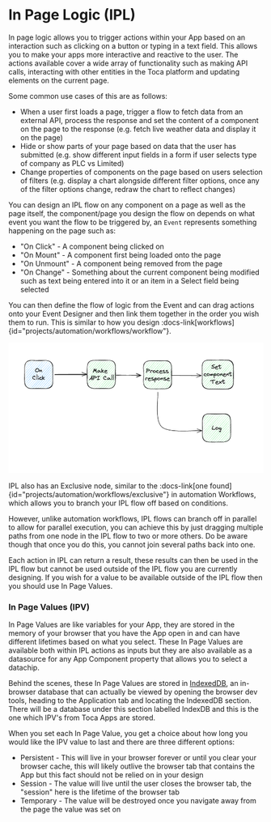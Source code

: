 # In Page Logic (IPL)

In page logic allows you to trigger actions within your App based on an interaction such as clicking on a button or typing in a text field. This allows you to make your apps more interactive and reactive to the user. 
The actions available cover a wide array of functionality such as making API calls, interacting with other entities in the Toca platform and updating elements on the current page.

Some common use cases of this are as follows:
- When a user first loads a page, trigger a flow to fetch data from an external API, process the response and set the content of a component on the page to the response (e.g. fetch live weather data and display it on the page)
- Hide or show parts of your page based on data that the user has submitted (e.g. show different input fields in a form if user selects type of company as PLC vs Limited)
- Change properties of components on the page based on users selection of filters (e.g. display a chart alongside different filter options, once any of the filter options change, redraw the chart to reflect changes)

You can design an IPL flow on any component on a page as well as the page itself, the component/page you design the flow on depends on what event you want the flow to be triggered by, an `Event` represents something happening on the page such as:
- "On Click" - A component being clicked on
- "On Mount" - A component first being loaded onto the page
- "On Unmount" - A component being removed from the page
- "On Change" - Something about the current component being modified such as text being entered into it or an item in a Select field being selected

You can then define the flow of logic from the Event and can drag actions onto your Event Designer and then link them together in the order you wish them to run. This is similar to how you design :docs-link[workflows]{id="projects/automation/workflows/workflow"}.

![IPL Diagram](/src/assets/ipl_diagram.png)

IPL also has an Exclusive node, similar to the :docs-link[one found]{id="projects/automation/workflows/exclusive"} in automation Workflows, which allows you to branch your IPL flow off based on conditions.

However, unlike automation workflows, IPL flows can branch off in parallel to allow for parallel execution, you can achieve this by just dragging multiple paths from one node in the IPL flow to two or more others. Do be aware though that once you do this, you cannot join several paths back into one.

Each action in IPL can return a result, these results can then be used in the IPL flow but cannot be used outside of the IPL flow you are currently designing. If you wish for a value to be available outside of the IPL flow then you should use In Page Values.

### In Page Values (IPV)

In Page Values are like variables for your App, they are stored in the memory of your browser that you have the App open in and can have different lifetimes based on what you select. These In Page Values are available both within IPL actions as inputs but they are also available as a datasource for any App Component property that allows you to select a datachip.

Behind the scenes, these In Page Values are stored in [IndexedDB](https://developer.mozilla.org/en-US/docs/Web/API/IndexedDB_API/Using_IndexedDB), an in-browser database that can actually be viewed by opening the browser dev tools, heading to the Application tab and locating the IndexedDB section. There will be a database under this section labelled IndexDB and this is the one which IPV's from Toca Apps are stored.

When you set each In Page Value, you get a choice about how long you would like the IPV value to last and there are three different options:
- Persistent - This will live in your browser forever or until you clear your browser cache, this will likely outlive the browser tab that contains the App but this fact should not be relied on in your design
- Session - The value will live until the user closes the browser tab, the "session" here is the lifetime of the browser tab  
- Temporary - The value will be destroyed once you navigate away from the page the value was set on
